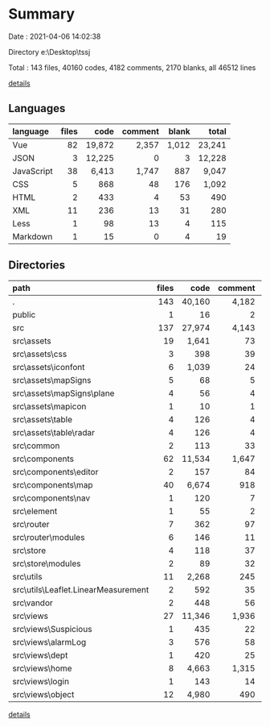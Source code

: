 # Summary

Date : 2021-04-06 14:02:38

Directory e:\Desktop\tssj

Total : 143 files,  40160 codes, 4182 comments, 2170 blanks, all 46512 lines

[details](details.md)

## Languages
| language | files | code | comment | blank | total |
| :--- | ---: | ---: | ---: | ---: | ---: |
| Vue | 82 | 19,872 | 2,357 | 1,012 | 23,241 |
| JSON | 3 | 12,225 | 0 | 3 | 12,228 |
| JavaScript | 38 | 6,413 | 1,747 | 887 | 9,047 |
| CSS | 5 | 868 | 48 | 176 | 1,092 |
| HTML | 2 | 433 | 4 | 53 | 490 |
| XML | 11 | 236 | 13 | 31 | 280 |
| Less | 1 | 98 | 13 | 4 | 115 |
| Markdown | 1 | 15 | 0 | 4 | 19 |

## Directories
| path | files | code | comment | blank | total |
| :--- | ---: | ---: | ---: | ---: | ---: |
| . | 143 | 40,160 | 4,182 | 2,170 | 46,512 |
| public | 1 | 16 | 2 | 1 | 19 |
| src | 137 | 27,974 | 4,143 | 2,159 | 34,276 |
| src\assets | 19 | 1,641 | 73 | 249 | 1,963 |
| src\assets\css | 3 | 398 | 39 | 63 | 500 |
| src\assets\iconfont | 6 | 1,039 | 24 | 186 | 1,249 |
| src\assets\mapSigns | 5 | 68 | 5 | 0 | 73 |
| src\assets\mapSigns\plane | 4 | 56 | 4 | 0 | 60 |
| src\assets\mapicon | 1 | 10 | 1 | 0 | 11 |
| src\assets\table | 4 | 126 | 4 | 0 | 130 |
| src\assets\table\radar | 4 | 126 | 4 | 0 | 130 |
| src\common | 2 | 113 | 33 | 16 | 162 |
| src\components | 62 | 11,534 | 1,647 | 668 | 13,849 |
| src\components\editor | 2 | 157 | 84 | 10 | 251 |
| src\components\map | 40 | 6,674 | 918 | 412 | 8,004 |
| src\components\nav | 1 | 120 | 7 | 6 | 133 |
| src\element | 1 | 55 | 2 | 3 | 60 |
| src\router | 7 | 362 | 97 | 41 | 500 |
| src\router\modules | 6 | 146 | 11 | 10 | 167 |
| src\store | 4 | 118 | 37 | 15 | 170 |
| src\store\modules | 2 | 89 | 32 | 5 | 126 |
| src\utils | 11 | 2,268 | 245 | 385 | 2,898 |
| src\utils\Leaflet.LinearMeasurement | 2 | 592 | 35 | 166 | 793 |
| src\vandor | 2 | 448 | 56 | 83 | 587 |
| src\views | 27 | 11,346 | 1,936 | 679 | 13,961 |
| src\views\Suspicious | 1 | 435 | 22 | 20 | 477 |
| src\views\alarmLog | 3 | 576 | 58 | 29 | 663 |
| src\views\dept | 1 | 420 | 25 | 25 | 470 |
| src\views\home | 8 | 4,663 | 1,315 | 448 | 6,426 |
| src\views\login | 1 | 143 | 14 | 10 | 167 |
| src\views\object | 12 | 4,980 | 490 | 144 | 5,614 |

[details](details.md)